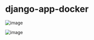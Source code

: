 # django-app-docker

![image](https://user-images.githubusercontent.com/53632260/218140127-ceaf70a8-a0f4-46f0-84e5-cb171b953af9.png)

![image](https://user-images.githubusercontent.com/53632260/218153127-7be5f2ff-d3e2-4dc3-af04-9d670f7f80b1.png)

